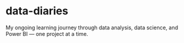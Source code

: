 # data-diaries
My ongoing learning journey through data analysis, data science, and Power BI — one project at a time.
